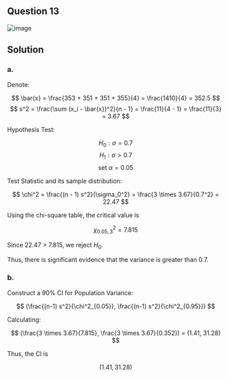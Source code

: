 ## Question 13

![image](https://github.com/user-attachments/assets/e63d5325-ccac-43a4-9c68-1dd94a7e4ea1)

## Solution

### a.

Denote:  

$$
\bar{x} = \frac{353 + 351 + 351 + 355}{4} = \frac{1410}{4} = 352.5
$$
$$
s^2 = \frac{\sum (x_i - \bar{x})^2}{n - 1} = \frac{11}{4 - 1} = \frac{11}{3} = 3.67
$$

Hypothesis Test:

$$
H_0: \sigma = 0.7
$$
$$
H_1: \sigma > 0.7
$$
$$
\text{set } \alpha = 0.05
$$

Test Statistic and its sample distribution:

$$
\chi^2 = \frac{(n - 1) s^2}{\sigma_0^2} = \frac{3 \times 3.67}{0.7^2} = 22.47
$$

Using the chi-square table, the critical value is

$$
\chi^2_{0.05,3} = 7.815
$$

Since 22.47 > 7.815, we reject $H_0$.

Thus, there is significant evidence that the variance is greater than 0.7.

### b.

Construct a 90% CI for Population Variance:

$$
(\frac{(n-1) s^2}{\chi^2_{0.05}}, \frac{(n-1) s^2}{\chi^2_{0.95}})
$$

Calculating:

$$
(\frac{3 \times 3.67}{7.815}, \frac{3 \times 3.67}{0.352}) = (1.41, 31.28)
$$

Thus, the CI is

$$
(1.41, 31.28)
$$
